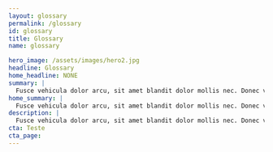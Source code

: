 ```yaml
---
layout: glossary
permalink: /glossary
id: glossary
title: Glossary
name: glossary

hero_image: /assets/images/hero2.jpg
headline: Glossary
home_headline: NONE
summary: |
  Fusce vehicula dolor arcu, sit amet blandit dolor mollis nec. Donec viverra eleifend lacus, vitae ullamcorper metus.
home_summary: |
  Fusce vehicula dolor arcu, sit amet blandit dolor mollis nec. Donec viverra eleifend lacus, vitae ullamcorper metus.
description: |
  Fusce vehicula dolor arcu, sit amet blandit dolor mollis nec. Donec viverra eleifend lacus, vitae ullamcorper metus.
cta: Teste
cta_page:
---
```


